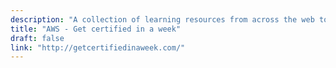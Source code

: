 ```yaml
---
description: "A collection of learning resources from across the web to help you skill up while at home"
title: "AWS - Get certified in a week"
draft: false
link: "http://getcertifiedinaweek.com/"
---
```

